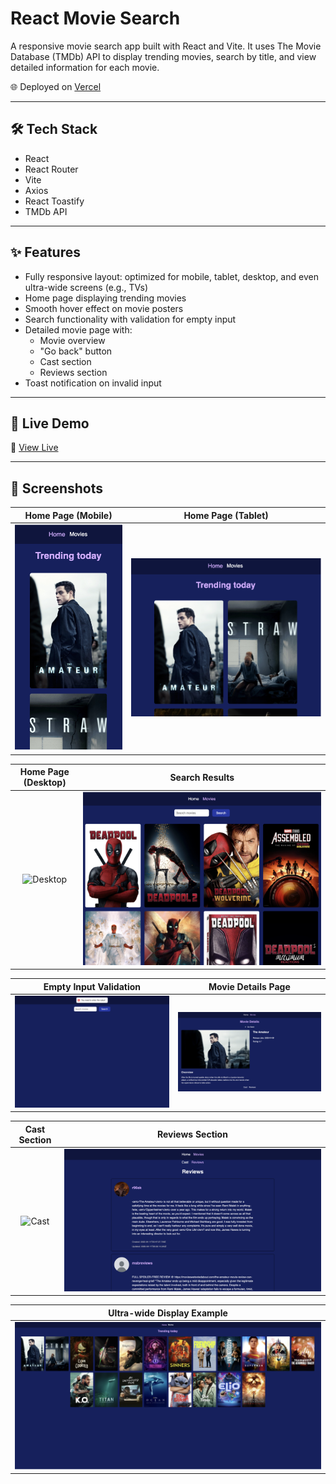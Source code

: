 # React Movie Search

A responsive movie search app built with React and Vite. It uses The Movie Database (TMDb) API to display trending movies, search by title, and view detailed information for each movie.

🌐 Deployed on [Vercel](https://goit-react-hw-05-2fbpnv939-nina-kulyks-projects.vercel.app/)

---

## 🛠 Tech Stack

- React
- React Router
- Vite
- Axios
- React Toastify
- TMDb API

---

## ✨ Features

- Fully responsive layout: optimized for mobile, tablet, desktop, and even ultra-wide screens (e.g., TVs)
- Home page displaying trending movies
- Smooth hover effect on movie posters
- Search functionality with validation for empty input
- Detailed movie page with:
  - Movie overview
  - "Go back" button
  - Cast section
  - Reviews section
- Toast notification on invalid input

---

## 🚀 Live Demo

🔗 [View Live](https://goit-react-hw-05-2fbpnv939-nina-kulyks-projects.vercel.app/)

---

## 📸 Screenshots

| Home Page (Mobile) | Home Page (Tablet) |
|:--:|:--:|
| ![Mobile](./screenshots/mobile.png) | ![Tablet](./screenshots/tablet.png) |

| Home Page (Desktop) | Search Results |
|:--:|:--:|
| ![Desktop](./screenshots/desktop.png) | ![Search](./screenshots/search.png) |

| Empty Input Validation | Movie Details Page |
|:--:|:--:|
| ![Validation](./screenshots/empty-input.png) | ![Details](./screenshots/movie-details.png) |

| Cast Section | Reviews Section |
|:--:|:--:|
| ![Cast](./screenshots/cast.png) | ![Reviews](./screenshots/reviews.png) |

| Ultra-wide Display Example |
|:--:|
| ![UltraWide](./screenshots/ultra-wide.png) |
